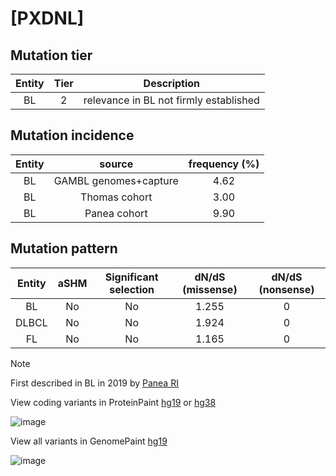 # [PXDNL]

## Mutation tier

|Entity|Tier|Description                           |
|:------:|:----:|--------------------------------------|
|BL    |2   |relevance in BL not firmly established|
## Mutation incidence

|Entity|source               |frequency (%)|
|:------:|:---------------------:|:-------------:|
|BL    |GAMBL genomes+capture|4.62         |
|BL    |Thomas cohort        |3.00         |
|BL    |Panea cohort         |9.90         |

## Mutation pattern

|Entity|aSHM|Significant selection|dN/dS (missense)|dN/dS (nonsense)|
|:------:|:----:|:---------------------:|:----------------:|:----------------:|
|BL    |No  |No                   |1.255           |0               |
|DLBCL |No  |No                   |1.924           |0               |
|FL    |No  |No                   |1.165           |0               |


> [!NOTE]
> First described in BL in 2019 by [Panea RI](https://pubmed.ncbi.nlm.nih.gov/31558468)

View coding variants in ProteinPaint [hg19](https://www.bcgsc.ca/downloads/morinlab/GAMBL/test/genes/PXDNL_protein.html)  or [hg38](https://www.bcgsc.ca/downloads/morinlab/GAMBL/test/genes/PXDNL_protein_hg38.html)

![image](../../images/proteinpaint/PXDNL_NM_144651.svg)

View all variants in GenomePaint [hg19](https://www.bcgsc.ca/downloads/morinlab/GAMBL/test/genes/PXDNL.html)

![image](../../images/proteinpaint/PXDNL.svg)
